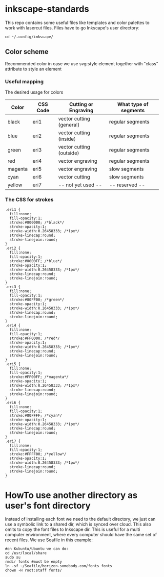# inkscape-standards

This repo contains some useful files like templates and color palettes to work with lasercut files. Files have to go Inkscape's user directory:

```
cd ~/.config/inkscape/
```

## Color scheme
Recommended color in case we use svg:style element together with "class" attribute to style an element

### Useful mapping
The desired usage for colors

| Color  | CSS Code | Cutting or Engraving     | What type of segments |
|--------|----------|--------------------------|-----------------------|
|black   | eri1     | vector cutting (general) | regular segments      |
|blue    | eri2     | vector cutting (inside)  | regular segments      |
|green   | eri3     | vector cutting (outside) | regular segments      |
|red     | eri4     | vector engraving         | regular segments      |
|magenta | eri5     | vector engraving         | slow segments         |
|cyan    | eri6     | vector cutting           | slow segments         |
|yellow  | eri7     | -- not yet used --       | -- reserved --        |

### The CSS for strokes
```
.eri1 {
  fill:none;
  fill-opacity:1;
  stroke:#000000; /*black*/
  stroke-opacity:1;
  stroke-width:0.26458333; /*1px*/
  stroke-linecap:round;
  stroke-linejoin:round;
}
.eri2 {
  fill:none;
  fill-opacity:1;
  stroke:#0000FF; /*blue*/
  stroke-opacity:1;
  stroke-width:0.26458333; /*1px*/
  stroke-linecap:round;
  stroke-linejoin:round;
}
.eri3 {
  fill:none;
  fill-opacity:1;
  stroke:#00FF00; /*green*/
  stroke-opacity:1;
  stroke-width:0.26458333; /*1px*/
  stroke-linecap:round;
  stroke-linejoin:round;
}
.eri4 {
  fill:none;
  fill-opacity:1;
  stroke:#FF0000; /*red*/
  stroke-opacity:1;
  stroke-width:0.26458333; /*1px*/
  stroke-linecap:round;
  stroke-linejoin:round;
}
.eri5 {
  fill:none;
  fill-opacity:1;
  stroke:#FF00FF; /*magenta*/
  stroke-opacity:1;
  stroke-width:0.26458333; /*1px*/
  stroke-linecap:round;
  stroke-linejoin:round;
}
.eri6 {
  fill:none;
  fill-opacity:1;
  stroke:#00FFFF; /*cyan*/
  stroke-opacity:1;
  stroke-width:0.26458333; /*1px*/
  stroke-linecap:round;
  stroke-linejoin:round;
}
.eri7 {
  fill:none;
  fill-opacity:1;
  stroke:#FFFF00; /*yellow*/
  stroke-opacity:1;
  stroke-width:0.26458333; /*1px*/
  stroke-linecap:round;
  stroke-linejoin:round;
}
```

# HowTo use another directory as user's font directory
Instead of installing each font we need to the default directory, we just can use a symbolic link to a shared dir, which is synced over cloud. This also omits to copy the font files to Inkscape dir. This is useful for a multi computer environment, where every computer should have the same set of recent files. We use Seafile in this example:
```
#on Kubuntu/Ubuntu we can do:
cd /usr/local/share
sudo su
rmdir fonts #must be empty
ln -sf ~/Seafile/horizon.somebody.com/fonts fonts
chown -H root:staff fonts/
```
